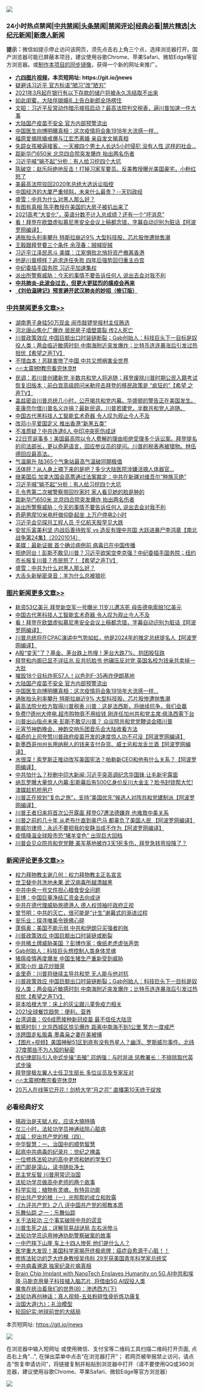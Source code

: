 ![](https://raw.githubusercontent.com/fqnews/bnews/master/64photo/fqnews-qr.jpg)

<div id="tt">
<h3>24小时热点禁闻|<a href="#%E4%B8%AD%E5%85%B1%E7%A6%81%E9%97%BB%E6%9B%B4%E5%A4%9A%E6%96%87%E7%AB%A0">中共禁闻</a>|<a href="#%E5%9B%BE%E7%89%87%E6%96%B0%E9%97%BB%E6%9B%B4%E5%A4%9A%E6%96%87%E7%AB%A0">头条禁闻</a>|<a href="#%E6%96%B0%E9%97%BB%E8%AF%84%E8%AE%BA%E6%9B%B4%E5%A4%9A%E6%96%87%E7%AB%A0">禁闻评论|<a href="#%E5%BF%85%E7%9C%8B%E7%BB%8F%E5%85%B8%E5%A5%BD%E6%96%87">经典必看|<a href="/video.md#%E7%A6%81%E7%89%87%E7%B2%BE%E9%80%89">禁片精选</a>|<a href="https://github.com/fqnews/djy/blob/master/gb/nf1351518.md#1">大纪元新闻</a>|<a href="https://github.com/fqnews/ntdtv/blob/master/gb/prog204.md#1">新唐人新闻</a></h3>
<div><b>提示：</b>微信如提示停止访问该网页，须先点击右上角三个点，选择浏览器打开。国产浏览器可能已屏蔽本项目，建议使用谷歌Chrome、苹果Safari、微软Edge等官方浏览器。或<a href="https://github.com/fqnews/bnews/blob/master/%E5%88%B6%E4%BD%9Cgit%E7%A6%81%E9%97%BB%E9%95%9C%E5%83%8F.md">制作本项目的同步镜像</a>，获得一个新的网址来推广。</div>
<ul>
<li><b><a href="http://d1.bdrive.tk/64.mp4" target="_blank">六四图片视频</a>，本页短网址: https://git.io/jnews</b></li>
<li><a href="/cbnews/20210223/1492075.md">疑避讳习近平 官方标语“陋习”改“陋刃”</a></li>
<li><a href="/lifebaike/20210223/1492266.md">2021年3月起在银行有以下存款的储户将被永久冻结取不出来</a></li>
<li><a href="/lifebaike/20210223/1492093.md">如此闺蜜，大陆伴娘婚礼上告白新郎全场楞住</a></li>
<li><a href="/cbnews/20210223/1492155.md">文昭：习近平反常动作暗示接班启动？最高法院判交税表，逼川普加速一件大事</a></li>
<li><a href="/topimagenews/20210223/1492059.md">大陆国产疫苗不安全 官方内部预警流出</a></li>
<li><a href="/topimagenews/20210223/1492174.md">中国医生向博明曝真相：这次疫情将会象1918年大流感一样...</a></li>
<li><a href="/yule/20210223/1492183.md">福原爱摘除婚戒爆与江宏杰离婚 亲自发文揭真相</a></li>
<li><a href="/lifebaike/20210223/1492283.md">失踪女孩被逼接客，一天被四个男士人长达5小时侵犯 没有人性 这样的社会…</a></li>
<li><a href="/cbnews/20210223/1492401.md">距新华门650米 北京四合院突发爆炸 抬出两名伤者</a></li>
<li><a href="/cbnews/20210223/1492416.md">习近平喊“输不起”分析：有人给习挖四个大坑</a></li>
<li><a href="/bannedvideo/20210223/1492487.md">陈破空：赵乐际绝地反击！打掉习家军要员。反美教授曝光美国豪宅，小粉红怒了</a></li>
<li><a href="/cnnews/20210223/1492078.md">美最高法院驳回2020年总统大选诉讼指控</a></li>
<li><a href="/bannedvideo/20210223/1492440.md">中国经济的大厦严重倾斜，未来什么最贵？--天钧政经</a></li>
<li><a href="/comments/20210223/1492278.md">盛雪：中共为什么对黑人那么好？</a></li>
<li><a href="/cnnews/20210223/1492096.md">有图有真相 陈平教授在美国的大房子被扒出来了</a></li>
<li><a href="/lifebaike/20210223/1492284.md">2021高考“大变化”，英语分数不计入总成绩？还有一个“坏消息”</a></li>
<li><a href="/topimagenews/20210223/1492430.md">看！拜登在欧盟虚拟慕尼黑安全会议上稿都念错，字幕自动识别为脏话【阿波罗网编译】</a></li>
<li><a href="/topimagenews/20210223/1492091.md">通胀抬头利率攀升 特斯拉崩近9% 大型科技股、芯片股惨遭抛售潮</a></li>
<li><a href="/cbnews/20210223/1492087.md">王毅跟拜登要三个条件 余茂春：贼喊捉贼</a></li>
<li><a href="/comments/20210223/1492257.md">习近平江泽民恶斗 美媒：江家惧败北悄将资产撤离香港</a></li>
<li><a href="/cnnews/20210223/1492342.md">他是川普榜样？追求连任失败 四年后强势回归重主白宫</a></li>
<li><a href="/headline/20210223/1492312.md">中纪委插手国务院 习近平加速集权</a></li>
<li><a href="/cbnews/20210223/1492398.md">派出所警察威胁：今天的事情不要告诉任何人 说出去会对我不利</a></li>
<li><b><a href="/comments/20200211/1275071.md" target="_blank">中共肺炎-此波会过去，但更大更猛烈的瘟疫会再来</a></b></li>
<li><b><a href="/comments/20200207/1272816.md" target="_blank">《刘伯温碑记》预言避开武汉肺炎的妙招（修订版）</a></b></li>
</ul>
</div>

<div class="catlist">
<h3><a href="/cbnews/" target="_blank">中共禁闻</a><span><a href="/cbnews/" target="_blank" rel="nofollow">更多文章>></a></span></h3>
<ul>
<li><a href="/cbnews/20210224/1492668.md" target="_blank">湖南男子身挂50万现金 闹市敲锣举报村主任贿选</a></li>
<li><a href="/cbnews/20210224/1492667.md" target="_blank">河北唐山焦化厂爆炸 居民房子墙壁震裂 传2人死亡</a></li>
<li><a href="/comments/20210224/1492617.md" target="_blank">川普政策效应  中国巨额出口时装链断裂；Gab创始人：科技巨头下一目标是奴役人类；两会临近敏感时刻 中南海附近突发爆炸；比特币连连暴涨后引发过热担忧【希望之声TV】</a></li>
<li><a href="/cbnews/20210223/1492562.md" target="_blank">不惜血本！苏联害惨了中国 中共又想祸害全世界</a></li>
<li><a href="/comments/20210223/1492559.md" target="_blank">🔥🔥太震撼❗教宗看完休克❗❗</a></li>
<li><a href="/comments/20210223/1492500.md" target="_blank">民调：若川普创建新党 半数共和党人将追随；拜登废除川普时期公民入籍考试 恢复旧版本；前白宫高级顾问米勒抨击拜登的移民政策是 &#8220;疯狂的&#8221;【希望 之声TV】</a></li>
<li><a href="/comments/20210223/1492499.md" target="_blank">盖兹密会川普总统几小时，公开揭共和党内幕。华盛顿的警告正在美国发生。麦康奈尔借川普名义诈捐？最新民调，川普若建党，半数共和党人追随。</a></li>
<li><a href="/comments/20210223/1492497.md" target="_blank">中国古代黑科技人工智能玄术奇器 令人叹为观止今人不及</a></li>
<li><a href="/cbnews/20210223/1492493.md" target="_blank">改邓小平爱国定义 推出香港“新黑五类”</a></li>
<li><a href="/cbnews/20210223/1492492.md" target="_blank">不准质疑？中共连逮6人 中印冲突死伤成谜</a></li>
<li><a href="/comments/20210223/1492463.md" target="_blank">22日荒诞事多！美国最高院以令人费解的理由拒绝受理多个诉讼案。拜登提名的司法部长，更以奇葩语言，回应参议员的提问。川普的税表再被猎物。林伍德回应最高法。</a></li>
<li><a href="/cbnews/20210223/1492447.md" target="_blank">气温飙升 陆365个气象站最高气温破同期极值</a></li>
<li><a href="/cbnews/20210223/1492432.md" target="_blank">活体肝？从人身上摘下来的是吧？多少大陆医院涉嫌活摘人体器官…</a></li>
<li><a href="/cbnews/20210223/1492417.md" target="_blank">继美国后 加拿大国会高票通过法案裁定：中共在新疆对维吾尔“种族灭绝”</a></li>
<li><a href="/cbnews/20210223/1492416.md" target="_blank">习近平喊“输不起”分析：有人给习挖四个大坑</a></li>
<li><a href="/cbnews/20210223/1492402.md" target="_blank">孔令秀第二次被警察带回抄家时 家人看见她的脸是肿的</a></li>
<li><a href="/cbnews/20210223/1492401.md" target="_blank">距新华门650米 北京四合院突发爆炸 抬出两名伤者</a></li>
<li><a href="/cbnews/20210223/1492398.md" target="_blank">派出所警察威胁：今天的事情不要告诉任何人 说出去会对我不利</a></li>
<li><a href="/cbnews/20210223/1492372.md" target="_blank">奇葩男爬10米电杆做仰卧起坐 上万户停电2小时</a></li>
<li><a href="/cbnews/20210223/1492356.md" target="_blank">习近平会见探月工程人员 千亿航天股罕见大跌</a></li>
<li><a href="/comments/20210223/1492353.md" target="_blank">安贫乐富美利坚 内战后善待败军 vs 造反有理中共国 大跃进暴尸李鸿章【南北战争第24集】（20201014）</a></li>
<li><a href="/cbnews/20210223/1492317.md" target="_blank">美媒：最新证据 首个确诊病例前 病毒已在中国传播</a></li>
<li><a href="/comments/20210223/1492316.md" target="_blank">拒绝同台！彭斯不敢见川普？习近平欲架空李克强？中纪委插手国务院；纽约市长报复川普？市民怒了！【希望之声TV】</a></li>
<li><a href="/comments/20210223/1492278.md" target="_blank">盛雪：中共为什么对黑人那么好？</a></li>
<li><a href="/comments/20210223/1492277.md" target="_blank">大舌头新秘密录音：羊为什么总被狼吃</a></li>

</ul>
</div>
<div class="catlist">
<h3><a href="/topimagenews/" target="_blank">图片新闻</a><span><a href="/topimagenews/" target="_blank" rel="nofollow">更多文章>></a></span></h3>
<ul>
<li><a href="/topimagenews/20210224/1492627.md" target="_blank">耗资53亿美元 拜登新空军一号曝光 11岁儿遭冻死 母告德电索赔1亿美元</a></li>
<li><a href="/comments/20210223/1492497.md" target="_blank">中国古代黑科技人工智能玄术奇器 令人叹为观止今人不及</a></li>
<li><a href="/topimagenews/20210223/1492430.md" target="_blank">看！拜登在欧盟虚拟慕尼黑安全会议上稿都念错，字幕自动识别为脏话【阿波罗网编译】</a></li>
<li><a href="/topimagenews/20210223/1492410.md" target="_blank">川普总统将在CPAC演讲中气势如虹，他是2024年的推定总统提名人【阿波罗网编译】</a></li>
<li><a href="/topimagenews/20210223/1492252.md" target="_blank">A股“变天”了？基金、茅台跌上热搜！茅台大跌7%、抱团股狂跌</a></li>
<li><a href="/topimagenews/20210223/1492195.md" target="_blank">拜登和内阁已显不详征兆 反共抗脸书 他碾压反对党 英国名校为钱亲共卖掉一大批</a></li>
<li><a href="/topimagenews/20210223/1492194.md" target="_blank">摧毁18个目标炸死57人！以色列F-35再炸伊朗基地</a></li>
<li><a href="/topimagenews/20210223/1492059.md" target="_blank">大陆国产疫苗不安全 官方内部预警流出</a></li>
<li><a href="/topimagenews/20210223/1492174.md" target="_blank">中国医生向博明曝真相：这次疫情将会象1918年大流感一样&#8230;</a></li>
<li><a href="/topimagenews/20210223/1492091.md" target="_blank">通胀抬头利率攀升 特斯拉崩近9% 大型科技股、芯片股惨遭抛售潮</a></li>
<li><a href="/topimagenews/20210223/1492086.md" target="_blank">最高法院允检方取得川普税表 川普：这是法西斯，将继续抗争，我们会赢</a></li>
<li><a href="/topimagenews/20210223/1492049.md" target="_blank">免费!?德州大停电,超市购物竟不用给钱 刚连任加州共和党主席:佩洛西需下台</a></li>
<li><a href="/topimagenews/20210222/1491848.md" target="_blank">川普出山指点未来 彭斯不敢见川普？ 众议院共和党党鞭谈会晤川普</a></li>
<li><a href="/comments/20210222/1491754.md" target="_blank">元宵节神韵晚会、神韵交响乐团音乐会大陆收看方法</a></li>
<li><a href="/topimagenews/20210222/1491809.md" target="_blank">福奇的上司夸赞川普政府疫苗开发的速度惊人功不可没【阿波罗网编译】</a></li>
<li><a href="/topimagenews/20210222/1491786.md" target="_blank">新墨西哥州州长用纳税人的钱来支付杂货、威士忌和龙舌兰酒【阿波罗网编译】</a></li>
<li><a href="/topimagenews/20210222/1491674.md" target="_blank">水很深！索罗斯正推动改写美国宪法？帕勒新CEO和他有什么关系？【阿波罗网编译】</a></li>
<li><a href="/topimagenews/20210222/1491580.md" target="_blank">中共怕什么？秒删中印大新闻;习近平突高调纪念华国锋,让毛新宇露面</a></li>
<li><a href="/topimagenews/20210222/1491522.md" target="_blank">纳瓦罗曝大量惊人内幕:彭斯幕后有500亿身价反川大金主？脸书封锁帮大忙!澳媒趁机抢用户</a></li>
<li><a href="/topimagenews/20210221/1491320.md" target="_blank">川普正在规划“复仇之旅”，支持“美国优先”候选人对阵共和党建制派【阿波罗网编译】</a></li>
<li><a href="/topimagenews/20210221/1491306.md" target="_blank">川普王者归来将首次公开露面 拜登G7遭法德嫌弃 也难救中美关系</a></li>
<li><a href="/topimagenews/20210221/1491276.md" target="_blank">川普之前的几十年 从老布什直到奥巴马 都辜负了美国人民 【阿波罗网编译】</a></li>
<li><a href="/topimagenews/20210221/1491169.md" target="_blank">鲍威尔律师：永远不要把我的安静当成不作为【阿波罗网编译】</a></li>
<li><a href="/topimagenews/20210221/1490999.md" target="_blank">疫情降温全球股市恐“猪羊变色” 出现巨大回档</a></li>
<li><a href="/topimagenews/20210221/1490956.md" target="_blank">川普会见众院共和党党鞭 美军基地被炸3天1死多伤，拜登急转弯投降了？</a></li>

</ul>
</div>
<div class="catlist">
<h3><a href="/comments/" target="_blank">新闻评论</a><span><a href="/comments/" target="_blank" rel="nofollow">更多文章>></a></span></h3>
<ul>
<li><a href="/comments/20210224/1492698.md" target="_blank">权力拜物教主谢几何：权力拜物教主正名宣言</a></li>
<li><a href="/comments/20210224/1492689.md" target="_blank">世卫替中共洗地未果 武汉病毒所越漂越黑</a></li>
<li><a href="/comments/20210224/1492688.md" target="_blank">中共中央一号文件担心粮食安全问题</a></li>
<li><a href="/comments/20210224/1492686.md" target="_blank">彭博：中国巨量净结汇资金去向成谜</a></li>
<li><a href="/comments/20210224/1492685.md" target="_blank">中共在德代理威胁旅德港人 德人权领袖吁政府正视</a></li>
<li><a href="/comments/20210224/1492684.md" target="_blank">曾节明：中共的灭亡，很可能是“计生”谢幕式的渐进过程</a></li>
<li><a href="/comments/20210224/1492683.md" target="_blank">安乐业：探寻唯美令铁佛心碎</a></li>
<li><a href="/comments/20210224/1492662.md" target="_blank">蓬佩奥：美国不能示弱 中共和伊朗只买强者的账</a></li>
<li><a href="/comments/20210224/1492653.md" target="_blank">川普政策效应 中国巨额出口时装链或断裂</a></li>
<li><a href="/comments/20210224/1492652.md" target="_blank">中共稀土牌威胁美国 ？彭博作家：像纸老虎虚张声势</a></li>
<li><a href="/comments/20210224/1492639.md" target="_blank">Gab创始人：科技巨头想控制人类身体灵魂</a></li>
<li><a href="/comments/20210224/1492638.md" target="_blank">猪瘟疫情再度爆发 中国生猪生产重新受到威胁</a></li>
<li><a href="/comments/20210224/1492637.md" target="_blank">家常小炒 韭花炒银芽</a></li>
<li><a href="/comments/20210224/1492631.md" target="_blank">金里奇：川普将继续主导共和党 无人能与他对抗</a></li>
<li><a href="/comments/20210224/1492617.md" target="_blank">川普政策效应  中国巨额出口时装链断裂；Gab创始人：科技巨头下一目标是奴役人类；两会临近敏感时刻 中南海附近突发爆炸；比特币连连暴涨后引发过热担忧【希望之声TV】</a></li>
<li><a href="/comments/20210224/1492616.md" target="_blank">哥本哈根大学：床上的灰尘跟儿童免疫力相关</a></li>
<li><a href="/comments/20210224/1492615.md" target="_blank">2021全球餐饮趋势：便利，营养</a></li>
<li><a href="/comments/20210224/1492614.md" target="_blank">台湾调查：仅6成愿接种新冠疫苗 最不信任大陆货</a></li>
<li><a href="/comments/20210224/1492604.md" target="_blank">敏感时刻！北京西城区惊见爆炸 距离中南海不到1公里 警方一度戒严</a></li>
<li><a href="/comments/20210224/1492602.md" target="_blank">涉跨国走私贩毒 墨毒枭之妻在美被捕</a></li>
<li><a href="/comments/20210224/1492582.md" target="_blank">【图片+视频】美国神秘51区到底有没有外星人？幽浮、罗斯威尔事件、北纬37度那些不为人知的秘密</a></li>
<li><a href="/comments/20210224/1492581.md" target="_blank">传纪律部队引入中式步操“去殖” 邓炳强：与时并进 惩教署长：不排除取代英式步操</a></li>
<li><a href="/comments/20210223/1492577.md" target="_blank">拜登提极左翼人士任卫生部长 多位议员及专家反对</a></li>
<li><a href="/comments/20210223/1492559.md" target="_blank">🔥🔥太震撼❗教宗看完休克❗❗</a></li>
<li><a href="/comments/20210223/1492554.md" target="_blank">20万人在线等它开花！剑桥大学“月之花” 直播第10天终于绽放</a></li>

</ul>
</div>

<div class="catlist">
<h3>必看经典好文</h3>
<ul>
<li><a href="/comments/20200814/1379994.md" target="_blank">搞政治是天赋人权，应该大搞特搞</a></li>
<li><a href="/health/20170626/780270.md" target="_blank">仅三小时，法轮功学员神通祛除心脏病</a></li>
<li><a href="/comments/20200930/1405812.md" target="_blank">龙延：挖出共产党的根（四）</a></li>
<li><a href="/comments/20200605/1340202.md" target="_blank">中华智慧：一、治国中的顺势智慧</a></li>
<li><a href="/comments/20200702/1354076.md" target="_blank">起底中共病毒的纪录片：世纪之掩盖</a></li>
<li><a href="/cbnews/20200702/1354550.md" target="_blank">一位修炼法轮功的高中老师和她的学生们</a></li>
<li><a href="/tculture/20200803/1373949.md" target="_blank">闭门即是深山，读书随处净土</a></li>
<li><a href="/comments/20200621/1348236.md" target="_blank">民主党反智 川普用常识治国</a></li>
<li><a href="/comments/20200629/1352533.md" target="_blank">法轮功学员做高中老师的两个故事</a></li>
<li><a href="/comments/20200605/783205.md" target="_blank">科学实验：植物有灵魂，有特异功能</a></li>
<li><a href="/comments/20200629/1352460.md" target="_blank">挖出共产党的根（一）光照帮的成立和败露</a></li>
<li><a href="/bookonline/20131116/201047.md" target="_blank">《九评共产党》之八 评中国共产党的邪教本质</a></li>
<li><a href="/tculture/20170710/789533.md" target="_blank">乐舞仙踪 之一：乐舞仙踪</a></li>
<li><a href="/cbnews/20200703/1354907.md" target="_blank">关于法轮功 三个事实破除中共的谎言</a></li>
<li><a href="/comments/20200908/1392745.md" target="_blank">川普生死之战：详解贸易战谜局 左右派惨斗</a></li>
<li><a href="/cbnews/20170626/780479.md" target="_blank">法轮功学员运用神通协助警察破案的故事</a></li>
<li><a href="/cbnews/20200611/1343057.md" target="_blank">一中巴摔下山崖 车上十四人惨死 他们是什么人？</a></li>
<li><a href="/comments/20201115/1431139.md" target="_blank">医学重大发现！美国科学家揭开终极底牌：癌症自愈源于心脏！！</a></li>
<li><a href="/comments/20190517/1129285.md" target="_blank">修炼法轮功的芝大终身教授吴伟标 29岁获美国青年科学家总统奖</a></li>
<li><a href="/ccpdope/20200412/1311165.md" target="_blank">中共病毒溯源 独家纪录片揭真相</a></li>
<li><a href="/comments/20200901/1451956.md" target="_blank">Brain Chip Implant with NanoTech Enslaves Humanity on 5G AI中共和埃隆∙马斯克用量子科技植入脑芯片, 将借由5G AI奴役人类</a></li>
<li><a href="/topimagenews/20180527/948714.md" target="_blank">魔鬼在统治着我们的世界(8)：渗透西方(下)</a></li>
<li><a href="/comments/20190516/1128964.md" target="_blank">法轮功再创神话：真人视频-五处粉碎性骨折炼功康复</a></li>
<li><a href="/cbnews/20180315/914943.md" target="_blank">治国大道(九)：礼治模型</a></li>
<li><a href="/comments/20200920/582873.md" target="_blank">轮回纪实:地球前世的大结局</a></li>

</ul>
</div>

本页短网址: https://git.io/jnews

![](https://raw.githubusercontent.com/fqnews/bnews/master/64photo/fqnews-qr.jpg)

在浏览器中输入短网址 或使用微信、支付宝等二维码工具扫描二维码打开页面, 点击右上角"...", 在弹出菜单中点击“在浏览器打开”； 若网页被举报禁止访问，请点击“恢复申请访问”，将链接复制并粘贴到浏览器中打开（请不要使用QQ或360浏览器，建议使用谷歌Chrome、苹果Safari、微软Edge等官方浏览器）

![](https://raw.githubusercontent.com/fqnews/bnews/master/64photo/wx.jpg)
